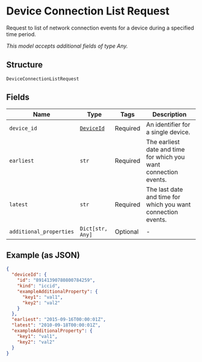 
# Device Connection List Request

Request to list of network connection events for a device during a specified time period.

*This model accepts additional fields of type Any.*

## Structure

`DeviceConnectionListRequest`

## Fields

| Name | Type | Tags | Description |
|  --- | --- | --- | --- |
| `device_id` | [`DeviceId`](../../doc/models/device-id.md) | Required | An identifier for a single device. |
| `earliest` | `str` | Required | The earliest date and time for which you want connection events. |
| `latest` | `str` | Required | The last date and time for which you want connection events. |
| `additional_properties` | `Dict[str, Any]` | Optional | - |

## Example (as JSON)

```json
{
  "deviceId": {
    "id": "89141390780800784259",
    "kind": "iccid",
    "exampleAdditionalProperty": {
      "key1": "val1",
      "key2": "val2"
    }
  },
  "earliest": "2015-09-16T00:00:01Z",
  "latest": "2010-09-18T00:00:01Z",
  "exampleAdditionalProperty": {
    "key1": "val1",
    "key2": "val2"
  }
}
```

